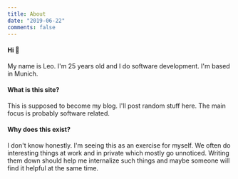 ```yaml
---
title: About
date: "2019-06-22"
comments: false
---
```


#### Hi :wave:

My name is Leo. I'm 25 years old and I do software development. I'm based in Munich.



#### What is this site?

This is supposed to become my blog. I'll post random stuff here. The main focus is probably  software related. 

#### Why does this exist?

I don't know honestly. I'm seeing this as an exercise for myself. We often do interesting things 
at work and in private which mostly go unnoticed. Writing them down should help me internalize such things and maybe someone will find it helpful at the same time. 